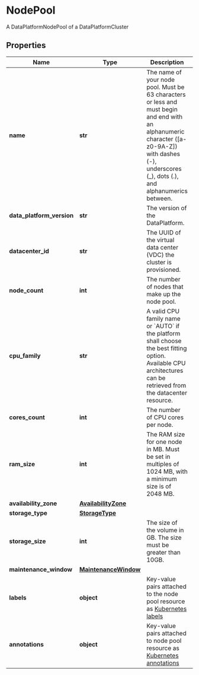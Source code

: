 # NodePool

A DataPlatformNodePool of a DataPlatformCluster
## Properties
| Name | Type | Description | Notes |
| ------------ | ------------- | ------------- | ------------- |
| **name** | **str** | The name of your node pool. Must be 63 characters or less and must begin and end with an alphanumeric character ([a-z0-9A-Z]) with dashes (-), underscores (_), dots (.), and alphanumerics between.  | [optional]  |
| **data_platform_version** | **str** | The version of the DataPlatform.  | [optional]  |
| **datacenter_id** | **str** | The UUID of the virtual data center (VDC) the cluster is provisioned.  | [optional]  |
| **node_count** | **int** | The number of nodes that make up the node pool.  | [optional]  |
| **cpu_family** | **str** | A valid CPU family name or &#x60;AUTO&#x60; if the platform shall choose the best fitting option. Available CPU architectures can be retrieved from the datacenter resource.  | [optional] [default to 'AUTO'] |
| **cores_count** | **int** | The number of CPU cores per node.  | [optional] [default to 4] |
| **ram_size** | **int** | The RAM size for one node in MB. Must be set in multiples of 1024 MB, with a minimum size is of 2048 MB. | [optional] [default to 4096] |
| **availability_zone** | [**AvailabilityZone**](AvailabilityZone.md) |  | [optional]  |
| **storage_type** | [**StorageType**](StorageType.md) |  | [optional]  |
| **storage_size** | **int** | The size of the volume in GB. The size must be greater than 10GB. | [optional] [default to 20] |
| **maintenance_window** | [**MaintenanceWindow**](MaintenanceWindow.md) |  | [optional]  |
| **labels** | **object** | Key-value pairs attached to the node pool resource as [Kubernetes labels](https://kubernetes.io/docs/concepts/overview/working-with-objects/labels/)  | [optional]  |
| **annotations** | **object** | Key-value pairs attached to node pool resource as [Kubernetes annotations](https://kubernetes.io/docs/concepts/overview/working-with-objects/annotations/)  | [optional]  |


